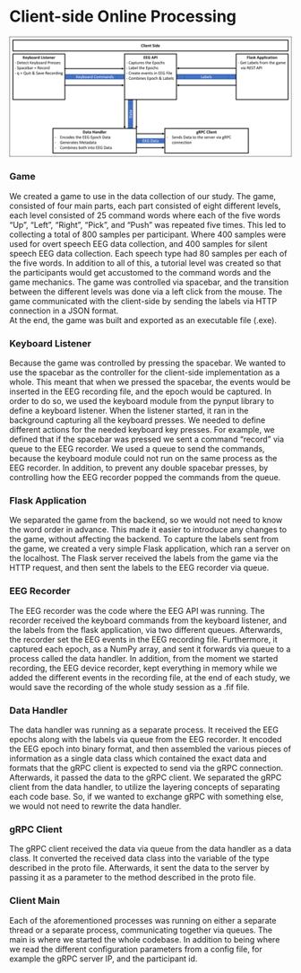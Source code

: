# Client-side Online Processing

![Client Processing Overview](./documents/images/client.png)

### Game
We created a game to use in the data collection of our study.
The game, consisted of four main parts, each part consisted of eight different levels, each level consisted of 25 command words where each of the five words “Up”, “Left”, “Right”, “Pick”, and “Push” was repeated five times. This led to collecting a total of 800 samples per participant. Where 400 samples were used for overt speech EEG data collection, and 400 samples for silent speech EEG data collection. Each speech type had 80 samples per each of the five words. In addition to all of this, a tutorial level was created so that the participants would get accustomed to the command words and the game mechanics.
The game was controlled via spacebar, and the transition between the different levels was done via a left click from the mouse.
The game communicated with the client-side by sending the labels via HTTP connection in a JSON format.  
At the end, the game was built and exported as an executable file (.exe).

### Keyboard Listener
Because the game was controlled by pressing the spacebar. We wanted to use the spacebar as the controller for the client-side implementation as a whole. This meant that when we pressed the spacebar, the events would be inserted in the EEG recording file, and the epoch would be captured.
In order to do so, we used the keyboard module from the pynput library to define a keyboard listener. When the listener started, it ran in the background capturing all the keyboard presses. We needed to define different actions for the needed keyboard key presses. For example, we defined that if the spacebar was pressed we sent a command “record” via queue to the EEG recorder. We used a queue to send the commands, because the keyboard module could not run on the same process as the EEG recorder. In addition, to prevent any double spacebar presses, by controlling how the EEG recorder popped the commands from the queue.

### Flask Application
We separated the game from the backend, so we would not need to know the word order in advance. This made it easier to introduce any changes to the game, without affecting the backend. To capture the labels sent from the game, we created a very simple Flask application, which ran a server on the localhost. The Flask server received the labels from the game via the HTTP request, and then sent the labels to the EEG recorder via queue.  

### EEG Recorder
The EEG recorder was the code where the EEG API was running. The recorder received the keyboard commands from the keyboard listener, and the labels from the flask application, via two different queues. Afterwards, the recorder set the EEG events in the EEG recording file. Furthermore, it captured each epoch, as a NumPy array, and sent it forwards via queue to a process called the data handler. In addition, from the moment we started recording, the EEG device recorder, kept everything in memory while we added the different events in the recording file, at the end of each study, we would save the recording of the whole study session as a .fif file.
### Data Handler
The data handler was running as a separate process. It received the EEG epochs along with the labels via queue from the EEG recorder. It encoded the EEG epoch into binary format, and then assembled the various pieces of information as a single data class which contained the exact data and formats that the gRPC client is expected to send via the gRPC connection. Afterwards, it passed the data to the gRPC client. We separated the gRPC client from the data handler, to utilize the layering concepts of separating each code base. So, if we wanted to exchange gRPC with something else, we would not need to rewrite the data handler.
### gRPC Client
The gRPC client received the data via queue from the data handler as a data class. It converted the received data class into the variable of the type described in the proto file. Afterwards, it sent the data to the server by passing it as a parameter to the method described in the proto file.
### Client Main
Each of the aforementioned processes was running on either a separate thread or a separate process, communicating together via queues. The main is where we started the whole codebase. In addition to being where we read the different configuration parameters from a config file, for example the gRPC server IP, and the participant id.  
